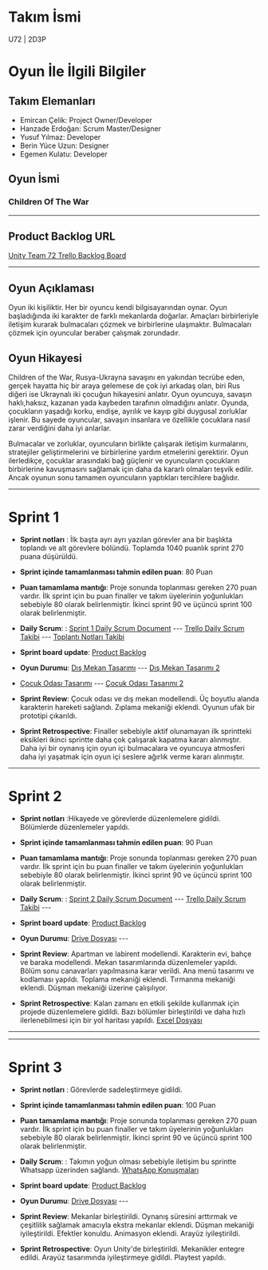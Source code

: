 # **Takım İsmi**

 U72 | 2D3P

# Oyun İle İlgili Bilgiler

## Takım Elemanları

- Emircan Çelik: Project Owner/Developer
- Hanzade Erdoğan: Scrum Master/Designer
- Yusuf Yılmaz: Developer
- Berin Yüce Uzun: Designer
- Egemen Kulatu: Developer


## Oyun İsmi

### Children Of The War

---

## Product Backlog URL

[Unity Team 72 Trello Backlog Board](https://trello.com/invite/b/Ys3W3UHd/ATTIf9f0b516ec113cedde0fad232ba8efa5FF63BBD7/u72-2d3p)
 
---


## Oyun Açıklaması


Oyun iki kişiliktir. Her bir oyuncu kendi bilgisayarından oynar. Oyun başladığında iki karakter de farklı mekanlarda doğarlar. Amaçları birbirleriyle iletişim kurarak bulmacaları çözmek ve birbirlerine ulaşmaktır. Bulmacaları çözmek için oyuncular beraber çalışmak zorundadır.


## Oyun Hikayesi


Children of the War, Rusya-Ukrayna savaşını en yakından tecrübe eden, gerçek hayatta hiç bir araya gelemese de çok iyi arkadaş olan, biri Rus diğeri ise Ukraynalı iki çocuğun hikayesini anlatır.  Oyun oyuncuya, savaşın haklı,haksız, kazanan yada kaybeden tarafının olmadığını anlatır. Oyunda, çocukların yaşadığı korku, endişe, ayrılık ve kayıp gibi duygusal zorluklar işlenir. Bu sayede oyuncular, savaşın insanlara ve özellikle çocuklara nasıl zarar verdiğini daha iyi anlarlar.

Bulmacalar ve zorluklar, oyuncuların birlikte çalışarak iletişim kurmalarını, stratejiler geliştirmelerini ve birbirlerine yardım etmelerini gerektirir. Oyun ilerledikçe, çocuklar arasındaki bağ güçlenir ve oyuncuların çocukların birbirlerine kavuşmasını sağlamak için daha da kararlı olmaları teşvik edilir. Ancak oyunun sonu tamamen oyuncuların yaptıkları tercihlere bağlıdır.

---

# Sprint 1


- **Sprint notları** : İlk başta ayrı ayrı yazılan görevler ana bir başlıkta toplandı ve alt görevlere bölündü. Toplamda 1040 puanlık sprint 270 puana düşürüldü.

- **Sprint içinde tamamlanması tahmin edilen puan**: 80 Puan


- **Puan tamamlama mantığı**: Proje sonunda toplanması gereken 270 puan vardır. İlk sprint için bu puan finaller ve takım üyelerinin yoğunlukları sebebiyle 80 olarak belirlenmiştir. İkinci sprint 90 ve üçüncü sprint 100 olarak belirlenmiştir.

- **Daily Scrum**: : [Sprint 1 Daily Scrum Document]( https://docs.google.com/document/d/1zD5CiMP434ryBaIk0ReDqa0qdKqtF18I/edit?usp=sharing&ouid=110170457476283940620&rtpof=true&sd=true) --- [Trello Daily Scrum Takibi](https://drive.google.com/file/d/1oQoO7kpa3sZCgdd7HkcJP6szl00RN3UA/view?usp=sharing) --- [Toplantı Notları Takibi](https://drive.google.com/file/d/16FsVURLHHn6VWc_apVhbaGiojQ1Uxs97/view?usp=sharing)

- **Sprint board update**: 
[Product Backlog](https://drive.google.com/file/d/1FHT9CH0pnUxR8YME_3yyR-s43BW-AKAF/view?usp=sharing) 


- **Oyun Durumu**: [Dış Mekan Tasarımı](https://drive.google.com/file/d/12F7gkFNahEhF035awLYAgT6Mqw0ZlYx2/view?usp=sharing) --- [Dış Mekan Tasarımı 2](https://drive.google.com/file/d/1QjPjW6MR-oeUmoVoRaBUlRF515-YL0EB/view?usp=sharing)
 - [Çocuk Odası Tasarımı](https://drive.google.com/file/d/1g793z-4JPy242DrItTFfCVBk-FU0pdeZ/view?usp=sharing) --- [Çocuk Odası Tasarımı 2 ](https://drive.google.com/file/d/1cI70WP_knZP5-7-OCVejAE2_vpMF7zi5/view?usp=sharing)
  
  
- **Sprint Review**: Çocuk odası ve dış mekan modellendi. Üç boyutlu alanda karakterin hareketi sağlandı. Zıplama mekaniği eklendi. Oyunun ufak bir prototipi çıkarıldı.


- **Sprint Retrospective**:
  Finaller sebebiyle aktif olunamayan ilk sprintteki eksikleri ikinci sprintte daha çok çalışarak kapatma kararı alınmıştır.
  Daha iyi bir oynanış için oyun içi bulmacalara ve oyuncuya atmosferi daha iyi yaşatmak için oyun içi seslere ağırlık verme kararı alınmıştır.
  
  


---

# Sprint 2


- **Sprint notları** :Hikayede ve görevlerde düzenlemelere gidildi. Bölümlerde düzenlemeler yapıldı. 

- **Sprint içinde tamamlanması tahmin edilen puan**: 90 Puan


- **Puan tamamlama mantığı**: Proje sonunda toplanması gereken 270 puan vardır. İlk sprint için bu puan finaller ve takım üyelerinin yoğunlukları sebebiyle 80 olarak belirlenmiştir. İkinci sprint 90 ve üçüncü sprint 100 olarak belirlenmiştir.

- **Daily Scrum**: : [Sprint 2 Daily Scrum Document](https://docs.google.com/document/d/1zD5CiMP434ryBaIk0ReDqa0qdKqtF18I/edit?usp=sharing&ouid=110170457476283940620&rtpof=true&sd=true) --- [Trello Daily Scrum Takibi](https://drive.google.com/file/d/1uJPkn9dufAo44sywl_Sd79a-9ZkKUccq/view?usp=sharing) ---

- **Sprint board update**: 
[Product Backlog](https://drive.google.com/file/d/1k6xs54JRP1XIi1xM4I7oxyQ5JtHxsiB0/view?usp=sharing) 


- **Oyun Durumu**: [Drive Dosyası](https://drive.google.com/drive/folders/16YmQCNcWWoabn0poIM9fDY055nxp-Vtm?usp=sharing) --- 
  
  
- **Sprint Review**: Apartman ve labirent modellendi. Karakterin evi, bahçe ve baraka modellendi. Mekan tasarımlarında düzenlemeler yapıldı. Bölüm sonu canavarları yapılmasına karar verildi. Ana menü tasarımı ve kodlaması yapıldı. Toplama mekaniği eklendi. Tırmanma mekaniği eklendi. Düşman mekaniği üzerine çalışılıyor.

- **Sprint Retrospective**:
Kalan zamanı en etkili şekilde kullanmak için projede düzenlemelere gidildi. Bazı bölümler birleştirildi ve daha hızlı ilerlenebilmesi için bir yol haritası yapıldı. [Excel Dosyası](https://docs.google.com/spreadsheets/d/1PZX5XOo3LGG-SezoHsQXvE42ka06U7Pn/edit?usp=sharing&ouid=105531372195398719846&rtpof=true&sd=true)


---

---

# Sprint 3


- **Sprint notları** : Görevlerde sadeleştirmeye gidildi.

- **Sprint içinde tamamlanması tahmin edilen puan**: 100 Puan


- **Puan tamamlama mantığı**: Proje sonunda toplanması gereken 270 puan vardır. İlk sprint için bu puan finaller ve takım üyelerinin yoğunlukları sebebiyle 80 olarak belirlenmiştir. İkinci sprint 90 ve üçüncü sprint 100 olarak belirlenmiştir.

- **Daily Scrum**: : Takımın yoğun olması sebebiyle iletişim bu sprintte Whatsapp üzerinden sağlandı. [WhatsApp Konuşmaları](https://drive.google.com/file/d/1RGOyet8meX8rOpqwXjsYjRJ0EQWUe-8-/view?usp=sharing)

- **Sprint board update**: [Product Backlog](https://drive.google.com/file/d/1i_ANUrDTN-LHka8Yt44Sti4Ndv6wY8Pa/view?usp=sharing) 


- **Oyun Durumu**: [Drive Dosyası](https://drive.google.com/drive/folders/1nCzCiTIqpsrc0tlLtlXRQtctEcTK0WH_?usp=sharing) --- 
  
  
- **Sprint Review**: Mekanlar birleştirildi. Oynanış süresini arttırmak ve çeşitlilik sağlamak amacıyla ekstra mekanlar eklendi. Düşman mekaniği iyileştirildi. Efektler konuldu. Animasyon eklendi. Arayüz iyileştirildi. 

- **Sprint Retrospective**:
Oyun Unity'de birleştirildi. Mekanikler entegre edildi. Arayüz tasarımında iyileştirmeye gidildi. Playtest yapıldı.

